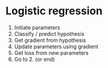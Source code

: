 # Logistic regression

1. Initiate parameters
2. Classify / predict hypothesis
3. Get gradient from hypothesis
4. Update parameters using gradient
5. Get loss from new parameters
6. Go to 2. (or end)
